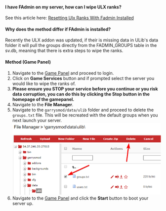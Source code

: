 #### I have FAdmin on my server, how can I wipe ULX ranks?
See this article here: [Resetting Ulx Ranks With Fadmin Installed](https://help.hexanenetworks.com/garrys-mod/server-configuration/resetting-ulx-ranks-with-fadmin-installed)

#### Why does the method differ if FAdmin is installed?
Recently the ULX addon was updated, if their is missing data in ULib's data folder it will pull the groups directly from the FADMIN_GROUPS table in the sv.db, meaning that there is extra steps to wipe the ranks.

#### Method (Game Panel)
1. Navigate to the [Game Panel](https://hexane.gg) and proceed to login.
2. Click on **Game Services** button and if prompted select the server you would like to wipe the ranks of.
3. **Please ensure you STOP your service before you continue or you risk data corruption, you can do this by clicking the Stop button in the homepage of the gamepanel.**
4. Navigate to the **File Manager**.
5. Navigate to the ``garrysmod/data/ulib`` folder and proceed to delete the ``groups.txt`` file. This will be recreated with the default groups when you next launch your server.
![](https://raw.githubusercontent.com/HexaneNetworks/help-assets/master/assets/png/deleting-ulib-data.png)
6. Navigate to the [Game Panel](https://hexane.gg) and click the **Start** button to boot your server up.
